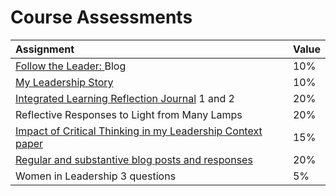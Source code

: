 # Course Assessments

| Assignment | Value |
| :--- | :--- |
| [Follow the Leader: ](follow-the-leader.md)Blog | 10% |
| [My Leadership Story](assignment-2.md) | 10% |
| [Integrated Learning Reflection Journal](assignment-3.md) 1 and 2 | 20% |
| Reflective Responses to Light from Many Lamps | 20% |
| [Impact of Critical Thinking in my Leadership Context paper](assignment-5.md) | 15% |
| [Regular and substantive blog posts and responses](blogging.md) | 20% |
| Women in Leadership 3 questions | 5% |



